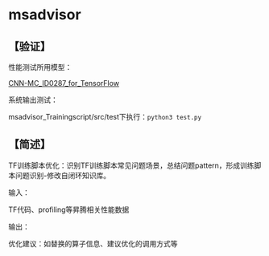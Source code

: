 # msadvisor

##  **【验证】** 

性能测试所用模型：

[CNN-MC_ID0287_for_TensorFlow](https://gitee.com/ascend/ModelZoo-TensorFlow/tree/master/TensorFlow/built-in/nlp/CNN-MC_ID0287_for_TensorFlow)

系统输出测试：

msadvisor_Trainingscript/src/test下执行：`python3 test.py`

##  **【简述】**  

TF训练脚本优化：识别TF训练脚本常见问题场景，总结问题pattern，形成训练脚本问题识别-修改自闭环知识库。

输入：

TF代码、profiling等昇腾相关性能数据

输出：

优化建议：如替换的算子信息、建议优化的调用方式等





